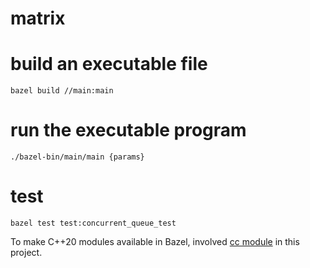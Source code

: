 # matrix

# build an executable file

```bazel build //main:main```

# run the executable program

```./bazel-bin/main/main {params}```

# test

```bazel test test:concurrent_queue_test```

To make C++20 modules available in Bazel, involved [cc module](https://github.com/rnburn/rules_cc_module) in this project.